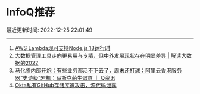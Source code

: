 # InfoQ推荐

最近更新时间: 2022-12-25 22:01:49

--- 
1. [AWS Lambda现可支持Node.js 18运行时](https://www.infoq.cn/article/IjopWm7HUlP8qftzbOB3) 
2. [大数据管理工具走向更易用与专精，但中外发展现状存在明显差异 | 解读大数据的2022](https://www.infoq.cn/article/ozkvQJaOxw0qEb1vUeXI) 
3. [马化腾内部开炮：有些业务都活不下去了，周末还打球；阿里云香港服务器“史诗级”宕机；马斯克萌生退意 ｜ Q资讯](https://www.infoq.cn/article/4yCPgXq9DZAZgZrM8pN8) 
4. [Okta私有GitHub存储库遭攻击，源代码泄露](https://www.infoq.cn/article/F9jxCbV36EXYP7qAg9wW) 
